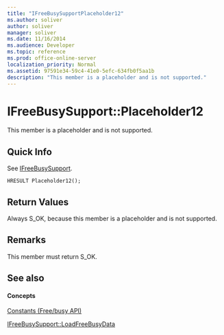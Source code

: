 ```yaml
---
title: "IFreeBusySupportPlaceholder12"
ms.author: soliver
author: soliver
manager: soliver
ms.date: 11/16/2014
ms.audience: Developer
ms.topic: reference
ms.prod: office-online-server
localization_priority: Normal
ms.assetid: 97591e34-59c4-41e0-5efc-634fb0f5aa1b
description: "This member is a placeholder and is not supported."
---
```


# IFreeBusySupport::Placeholder12

This member is a placeholder and is not supported.
  
## Quick Info

See [IFreeBusySupport](ifreebusysupport.md).
  
```
HRESULT Placeholder12();
```

## Return Values

Always S_OK, because this member is a placeholder and is not supported.
  
## Remarks

This member must return S_OK.
  
## See also

#### Concepts

[Constants (Free/busy API)](constants-free-busy-api.md)
  
[IFreeBusySupport::LoadFreeBusyData](ifreebusysupport-loadfreebusydata.md)


